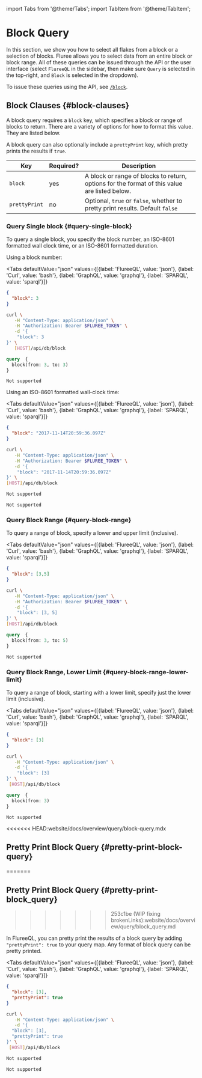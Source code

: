 import Tabs from '@theme/Tabs';
import TabItem from '@theme/TabItem';

# Block Query

In this section, we show you how to select all flakes from a block or a selection of blocks. Fluree allows you to select data from an entire block or block range. All of these queries can be issued through the API or the user interface (select `FlureeQL` in the sidebar, then make sure `Query` is selected in the top-right, and `Block` is selected in the dropdown).

To issue these queries using the API, see [`/block`](/reference/http/examples.md#block).

## Block Clauses {#block-clauses}

A block query requires a `block` key, which specifies a block or range of blocks to return. There are a variety of options for how to format this value. They are listed below.

A block query can also optionally include a `prettyPrint` key, which pretty prints the results if `true`.

Key | Required? | Description
-- | -- | --
`block` | yes | A block or range of blocks to return, options for the format of this value are listed below.
`prettyPrint` | no | Optional, `true` or `false`, whether to pretty print results. Default `false`

### Query Single block {#query-single-block}

To query a single block, you specify the block number, an ISO-8601 formatted wall clock time, or an ISO-8601 formatted duration.

Using a block number:

<Tabs
  defaultValue="json"
  values={[{label: 'FlureeQL', value: 'json'},
  {label: 'Curl', value: 'bash'},
  {label: 'GraphQL', value: 'graphql'},
  {label: 'SPARQL', value: 'sparql'}]}
>
<TabItem value="json">

```json
{
  "block": 3
}
```

</TabItem>

<TabItem value="bash">

```bash
curl \
   -H "Content-Type: application/json" \
   -H "Authorization: Bearer $FLUREE_TOKEN" \
   -d '{
    "block": 3
}' \
   [HOST]/api/db/block
```

</TabItem>

<TabItem value="graphql">

```graphql
query  {
  block(from: 3, to: 3)
}
```

</TabItem>

<TabItem value="sparql">

```sparql
Not supported
```

</TabItem>
</Tabs>

Using an ISO-8601 formatted wall-clock time:

<Tabs
  defaultValue="json"
  values={[{label: 'FlureeQL', value: 'json'},
  {label: 'Curl', value: 'bash'},
  {label: 'GraphQL', value: 'graphql'},
  {label: 'SPARQL', value: 'sparql'}]}
>
<TabItem value="json">

```json
{
  "block": "2017-11-14T20:59:36.097Z"
}
```

</TabItem>

<TabItem value="bash">

```bash
curl \
   -H "Content-Type: application/json" \
   -H "Authorization: Bearer $FLUREE_TOKEN" \
   -d '{
    "block": "2017-11-14T20:59:36.097Z"
}' \
[HOST]/api/db/block
```

</TabItem>

<TabItem value="graphql">

```graphql
Not supported
```

</TabItem>

<TabItem value="sparql">

```sparql
Not supported
```

</TabItem>
</Tabs>

### Query Block Range {#query-block-range}

To query a range of block, specify a lower and upper limit (inclusive).

<Tabs
  defaultValue="json"
  values={[{label: 'FlureeQL', value: 'json'},
  {label: 'Curl', value: 'bash'},
  {label: 'GraphQL', value: 'graphql'},
  {label: 'SPARQL', value: 'sparql'}]}
>
<TabItem value="json">

```json
{
  "block": [3,5]
}
```

</TabItem>

<TabItem value="bash">

```bash
curl \
   -H "Content-Type: application/json" \
   -H "Authorization: Bearer $FLUREE_TOKEN" \
   -d '{
    "block": [3, 5]
}' \
[HOST]/api/db/block
```

</TabItem>

<TabItem value="graphql">

```graphql
query  {
  block(from: 3, to: 5)
}
```

</TabItem>

<TabItem value="sparql">

```sparql
Not supported
```

</TabItem>
</Tabs>

### Query Block Range, Lower Limit {#query-block-range-lower-limit}

To query a range of block, starting with a lower limit, specify just the lower limit (inclusive).

<Tabs
  defaultValue="json"
  values={[{label: 'FlureeQL', value: 'json'},
  {label: 'Curl', value: 'bash'},
  {label: 'GraphQL', value: 'graphql'},
  {label: 'SPARQL', value: 'sparql'}]}
>
<TabItem value="json">

```json
{
  "block": [3]
}
```

</TabItem>

<TabItem value="bash">

```bash
curl \
   -H "Content-Type: application/json" \
   -d '{
    "block": [3]
}' \
 [HOST]/api/db/block
```

</TabItem>

<TabItem value="graphql">

```graphql
query  {
  block(from: 3)
}
```

</TabItem>

<TabItem value="sparql">

```sparql
Not supported
```

<<<<<<< HEAD:website/docs/overview/query/block-query.mdx
</TabItem>
</Tabs>

## Pretty Print Block Query {#pretty-print-block-query}
=======
## Pretty Print Block Query {#pretty-print-block_query}
>>>>>>> 253c1be (WIP fixing brokenLinks):website/docs/overview/query/block_query.md

In FlureeQL, you can pretty print the results of a block query by adding `"prettyPrint": true` to your query map. Any format of block query can be pretty printed.

<Tabs
  defaultValue="json"
  values={[{label: 'FlureeQL', value: 'json'},
  {label: 'Curl', value: 'bash'},
  {label: 'GraphQL', value: 'graphql'},
  {label: 'SPARQL', value: 'sparql'}]}
>
<TabItem value="json">

```json
{
  "block": [3],
  "prettyPrint": true
}
```

</TabItem>

<TabItem value="bash">

```bash
curl \
   -H "Content-Type: application/json" \
   -d '{
  "block": [3],
  "prettyPrint": true
}' \
 [HOST]/api/db/block
```

</TabItem>

<TabItem value="graphql">

```graphql
Not supported
```

</TabItem>

<TabItem value="sparql">

```sparql
Not supported
```

</TabItem>
</Tabs>
